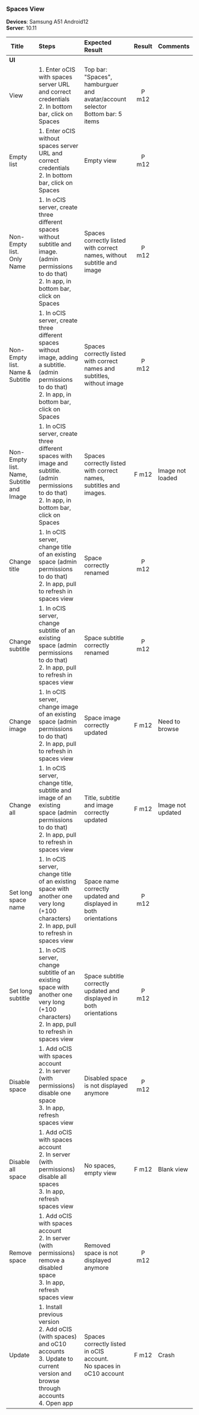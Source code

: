 ### Spaces View


**Devices**: Samsung A51 Android12<br>
**Server**: 10.11


| Title | Steps     | Expected Result | Result | Comments |
| :---- | :-------- | :-------------- | :----: | :------- |
|**UI**||||
| View |  1. Enter oCIS with spaces server URL and correct credentials<br>2. In bottom bar, click on Spaces | Top bar: "Spaces", hamburguer and avatar/account selector<br>Bottom bar: 5 items<br> | P m12
| Empty list  | 1. Enter oCIS without spaces server URL and correct credentials<br>2. In bottom bar, click on Spaces | Empty view | P m12 |  |
| Non-Empty list. Only Name  | 1. In oCIS server, create three different spaces without subtitle and image. (admin permissions to do that)<br>2. In app, in bottom bar, click on Spaces | Spaces correctly listed with correct names, without subtitle and image | P m12 |  |
| Non-Empty list. Name & Subtitle | 1. In oCIS server, create three different spaces without image, adding a subtitle. (admin permissions to do that)<br>2. In app, in bottom bar, click on Spaces | Spaces correctly listed with correct names and subtitles, without image | P m12 |  |
| Non-Empty list. Name, Subtitle and Image| 1. In oCIS server, create three different spaces with image and subtitle. (admin permissions to do that)<br>2. In app, in bottom bar, click on Spaces | Spaces correctly listed with correct names, subtitles and images. | F m12 | Image not loaded |
| Change title | 1. In oCIS server, change title of an existing space (admin permissions to do that)<br>2. In app, pull to refresh in spaces view | Space correctly renamed | P m12 |  |
| Change subtitle | 1. In oCIS server, change subtitle of an existing space (admin permissions to do that)<br>2. In app, pull to refresh in spaces view | Space subtitle correctly renamed | P m12 |  |
| Change image | 1. In oCIS server, change image of an existing space (admin permissions to do that)<br>2. In app, pull to refresh in spaces view | Space image correctly updated | F m12  | Need to browse  | 
| Change all | 1. In oCIS server, change title, subtitle and image of an existing space (admin permissions to do that)<br>2. In app, pull to refresh in spaces view | Title, subtitle and image correctly updated | F m12 | Image not updated |
| Set long space name | 1. In oCIS server, change title of an existing space with another one very long (+100 characters)<br>2. In app, pull to refresh in spaces view | Space name correctly updated and displayed in both orientations | P m12  |   | 
| Set long subtitle | 1. In oCIS server, change subtitle of an existing space with another one very long (+100 characters)<br>2. In app, pull to refresh in spaces view | Space subtitle correctly updated and displayed in both orientations | P m12  |   | 
| Disable space | 1. Add oCIS with spaces account<br> 2. In server (with permissions) disable one space<br>3. In app, refresh spaces view | Disabled space is not displayed anymore | P m12 |  |
| Disable all space | 1. Add oCIS with spaces account<br> 2. In server (with permissions) disable all spaces<br>3. In app, refresh spaces view | No spaces, empty view | F m12 |  Blank view |
| Remove space | 1. Add oCIS with spaces account<br> 2. In server (with permissions) remove a disabled  space<br>3. In app, refresh spaces view | Removed space is not displayed anymore | P m12 |  |
| Update | 1. Install previous version<br>2. Add oCIS (with spaces) and oC10 accounts<br>3. Update to current version and browse through accounts<br>4. Open app | Spaces correctly listed in oCIS account.<br>No spaces in oC10 account | F m12 | Crash |